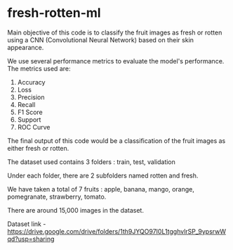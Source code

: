 # fresh-rotten-ml

Main objective of this code is to classify the fruit images as fresh or rotten using a CNN (Convolutional Neural Network) based on their skin appearance.

We use several performance metrics to evaluate the model's performance. The metrics used are: 
1. Accuracy
2. Loss
3. Precision
4. Recall
5. F1 Score
6. Support
7. ROC Curve

The final output of this code would be a classification of the fruit images as either fresh or rotten.

The dataset used contains 3 folders : train, test, validation

Under each folder, there are 2 subfolders named rotten and fresh.

We have taken a total of 7 fruits : apple, banana, mango, orange, pomegranate, strawberry, tomato.

There are around 15,000 images in the dataset.

Dataset link - https://drive.google.com/drive/folders/1th9JYQO97I0L1tgghvlrSP_9ypsrwWqd?usp=sharing
